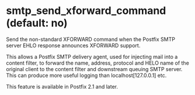 # smtp_send_xforward_command (default: no)

Send the non-standard XFORWARD command when the Postfix SMTP server
EHLO response announces XFORWARD support.




This allows a Postfix SMTP delivery agent, used for injecting mail
into
a content filter, to forward the name, address, protocol and HELO
name of the original client to the content filter and downstream
queuing SMTP server. This can produce more useful logging than
localhost[127.0.0.1] etc.




This feature is available in Postfix 2.1 and later.



